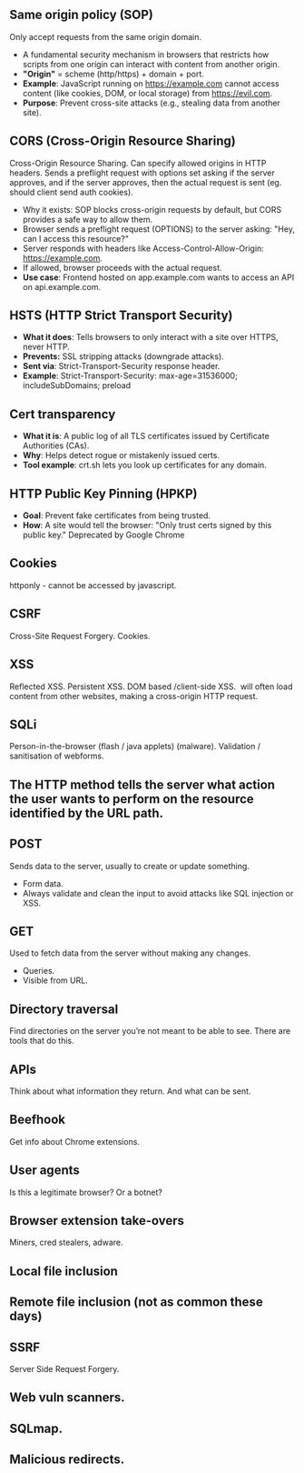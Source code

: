 ## Same origin policy (SOP)
Only accept requests from the same origin domain.
-  A fundamental security mechanism in browsers that restricts how scripts from one origin can interact with content from another origin.
-  **"Origin"** = scheme (http/https) + domain + port.
-  **Example**: JavaScript running on https://example.com cannot access content (like cookies, DOM, or local storage) from https://evil.com.
-  **Purpose**: Prevent cross-site attacks (e.g., stealing data from another site).
## CORS  (Cross-Origin Resource Sharing)
Cross-Origin Resource Sharing. Can specify allowed origins in HTTP headers. Sends a preflight request with options set asking if the server approves, and if the server approves, then the actual request is sent (eg. should client send auth cookies).
- Why it exists: SOP blocks cross-origin requests by default, but CORS provides a safe way to allow them.
- Browser sends a preflight request (OPTIONS) to the server asking: "Hey, can I access this resource?"
- Server responds with headers like Access-Control-Allow-Origin: https://example.com.
- If allowed, browser proceeds with the actual request.
- **Use case**: Frontend hosted on app.example.com wants to access an API on api.example.com.
## HSTS (HTTP Strict Transport Security)
- **What it does**: Tells browsers to only interact with a site over HTTPS, never HTTP.
- **Prevents:** SSL stripping attacks (downgrade attacks).
- **Sent via**: Strict-Transport-Security response header.
- **Example**: Strict-Transport-Security: max-age=31536000; includeSubDomains; preload
## Cert transparency
- **What it is**: A public log of all TLS certificates issued by Certificate Authorities (CAs).
- **Why**: Helps detect rogue or mistakenly issued certs.
- **Tool example**: crt.sh lets you look up certificates for any domain.
## HTTP Public Key Pinning (HPKP)
- **Goal**: Prevent fake certificates from being trusted.
- **How**: A site would tell the browser: "Only trust certs signed by this public key."
Deprecated by Google Chrome
## Cookies
httponly - cannot be accessed by javascript.
## CSRF
Cross-Site Request Forgery.
Cookies.
## XSS
Reflected XSS.
Persistent XSS.
DOM based /client-side XSS.
<img scr=””> will often load content from other websites, making a cross-origin HTTP request.
## SQLi
Person-in-the-browser (flash / java applets) (malware).
Validation / sanitisation of webforms.

## The HTTP method tells the server what action the user wants to perform on the resource identified by the URL path. 
## POST
Sends data to the server, usually to create or update something.
- Form data.
- Always validate and clean the input to avoid attacks like SQL injection or XSS.
## GET
Used to fetch data from the server without making any changes.
- Queries.
- Visible from URL.
## Directory traversal
Find directories on the server you’re not meant to be able to see.
There are tools that do this.
## APIs
Think about what information they return.
And what can be sent.
## Beefhook
Get info about Chrome extensions.
## User agents
Is this a legitimate browser? Or a botnet?
## Browser extension take-overs
Miners, cred stealers, adware.
## Local file inclusion
## Remote file inclusion (not as common these days)
## SSRF
Server Side Request Forgery.
## Web vuln scanners.
## SQLmap.
## Malicious redirects.
